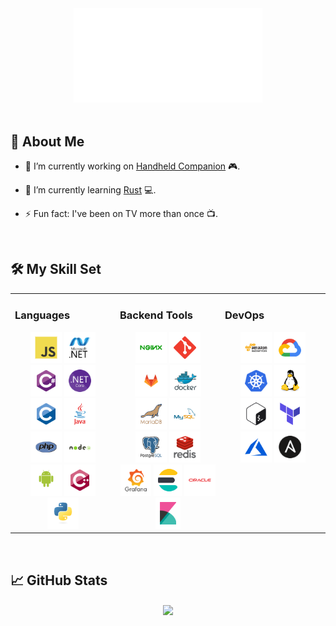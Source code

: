 <div style="width: 100%" align="center">
  <img src="hello.svg" style="width: 60%">
</div>

<br/>

## 💫 About Me  
  

- 🔭 I’m currently working on [Handheld Companion](https://github.com/Valkirie/HandheldCompanion) 🎮.  
  

- 🌱 I’m currently learning [Rust](https://www.rust-lang.org/) 💻.  
  

- ⚡ Fun fact: I've been on TV more than once 📺.  
  

<br/>  


## 🛠️ My Skill Set  
<table><tr><td valign="top" width="33%">



### Languages  
<div align="center">  
  <a href="https://www.javascript.com/" target="_blank"><img src="https://raw.githubusercontent.com/romracer/romracer/main/static/javascript-original-margin.png" alt="JavaScript" height="50" /></a>  
  <a href="https://dotnet.microsoft.com/download/dotnet-framework" target="_blank"><img src="https://raw.githubusercontent.com/romracer/romracer/main/static/dot-net-original-wordmark-margin.png" alt=".NET" height="50" /></a>  
  <a href="https://docs.microsoft.com/en-us/dotnet/csharp/" target="_blank"><img src="https://raw.githubusercontent.com/romracer/romracer/main/static/csharp-original-margin.png" alt="C#" height="50" /></a>  
  <a href="https://dotnet.microsoft.com/download" target="_blank"><img src="https://raw.githubusercontent.com/romracer/romracer/main/static/dotnetcore-margin.png" alt=".Net Core" height="50" /></a>  
  <a href="https://www.cprogramming.com/" target="_blank"><img src="https://raw.githubusercontent.com/romracer/romracer/main/static/c-original-margin.png" alt="C" height="50" /></a>  
  <a href="https://www.java.com/" target="_blank"><img src="https://raw.githubusercontent.com/romracer/romracer/main/static/java-original-wordmark-margin.png" alt="Java" height="50" /></a>  
  <a href="https://www.php.net/" target="_blank"><img src="https://raw.githubusercontent.com/romracer/romracer/main/static/php-original-margin.png" alt="PHP" height="50" /></a>  
  <a href="https://nodejs.org/" target="_blank"><img src="https://raw.githubusercontent.com/romracer/romracer/main/static/nodejs-original-wordmark-margin.png" alt="Node.js" height="50" /></a>  
  <a href="https://www.android.com/intl/en_in/" target="_blank"><img src="https://raw.githubusercontent.com/romracer/romracer/main/static/android-original-wordmark-margin.png" alt="Android" height="50" /></a>  
  <a href="https://www.cplusplus.com/" target="_blank"><img src="https://raw.githubusercontent.com/romracer/romracer/main/static/cplusplus-original-margin.png" alt="C++" height="50" /></a>  
  <a href="https://www.python.org/" target="_blank"><img src="https://raw.githubusercontent.com/romracer/romracer/main/static/python-original-margin.png" alt="Python" height="50" /></a>  
</div>

</td><td valign="top" width="33%">



### Backend Tools  
<div align="center">  
  <a href="https://www.nginx.com/" target="_blank"><img src="https://raw.githubusercontent.com/romracer/romracer/main/static/nginx-original-margin.png" alt="Nginx" height="50" /></a>  
  <a href="https://github.com/" target="_blank"><img src="https://raw.githubusercontent.com/romracer/romracer/main/static/git-scm-icon-margin.png" alt="Git" height="50" /></a>  
  <a href="https://about.gitlab.com/" target="_blank"><img src="https://raw.githubusercontent.com/romracer/romracer/main/static/gitlab-margin.png" alt="GitLab" height="50" /></a>  
  <a href="https://www.docker.com/" target="_blank"><img src="https://raw.githubusercontent.com/romracer/romracer/main/static/docker-original-wordmark-margin.png" alt="Docker" height="50" /></a>  
  <a href="https://mariadb.org/" target="_blank"><img src="https://raw.githubusercontent.com/romracer/romracer/main/static/mariadb-margin.png" alt="Maria DB" height="50" /></a>  
  <a href="https://www.mysql.com/" target="_blank"><img src="https://raw.githubusercontent.com/romracer/romracer/main/static/mysql-original-wordmark-margin.png" alt="MySQL" height="50" /></a>  
  <a href="https://www.postgresql.org/" target="_blank"><img src="https://raw.githubusercontent.com/romracer/romracer/main/static/postgresql-original-wordmark-margin.png" alt="PostgreSQL" height="50" /></a>  
  <a href="https://redis.io/" target="_blank"><img src="https://raw.githubusercontent.com/romracer/romracer/main/static/redis-original-wordmark-margin.png" alt="Redis" height="50" /></a>  
  <a href="https://grafana.com/" target="_blank"><img src="https://raw.githubusercontent.com/romracer/romracer/main/static/grafana-margin.png" alt="Grafana" height="50" /></a>  
  <a href="https://www.elastic.co/" target="_blank"><img src="https://raw.githubusercontent.com/romracer/romracer/main/static/elasticsearch-margin.png" alt="Elastic Search" height="50" /></a>  
  <a href="https://www.oracle.com/in/index.html" target="_blank"><img src="https://raw.githubusercontent.com/romracer/romracer/main/static/oracle-original-margin.png" alt="Oracle" height="50" /></a>  
  <a href="https://www.elastic.co/kibana/" target="_blank"><img src="https://raw.githubusercontent.com/romracer/romracer/main/static/kibana-margin.png" alt="Kibana" height="50" /></a>  
</div>

</td><td valign="top" width="33%">



### DevOps  
<div align="center">  
  <a href="https://aws.amazon.com/" target="_blank"><img src="https://raw.githubusercontent.com/romracer/romracer/main/static/amazonwebservices-original-wordmark-margin.png" alt="AWS" height="50" /></a>  
  <a href="https://cloud.google.com/" target="_blank"><img src="https://raw.githubusercontent.com/romracer/romracer/main/static/google_cloud-icon-margin.png" alt="GCP" height="50" /></a>  
  <a href="https://kubernetes.io/" target="_blank"><img src="https://raw.githubusercontent.com/romracer/romracer/main/static/kubernetes-icon-margin.png" alt="Kubernetes" height="50" /></a>  
  <a href="https://www.linux.org/" target="_blank"><img src="https://raw.githubusercontent.com/romracer/romracer/main/static/linux-original-margin.png" alt="Linux" height="50" /></a>  
  <a href="https://www.gnu.org/software/bash/" target="_blank"><img src="https://raw.githubusercontent.com/romracer/romracer/main/static/gnu_bash-icon-margin.png" alt="Bash" height="50" /></a>  
  <a href="https://www.terraform.io/" target="_blank"><img src="https://raw.githubusercontent.com/romracer/romracer/main/static/terraformio-icon-margin.png" alt="Terraform" height="50" /></a>  
  <a href="https://azure.microsoft.com/en-in/" target="_blank"><img src="https://raw.githubusercontent.com/romracer/romracer/main/static/microsoft_azure-icon-margin.png" alt="Azure" height="50" /></a>  
  <a href="https://www.ansible.com/" target="_blank"><img src="https://raw.githubusercontent.com/romracer/romracer/main/static/ansible-margin.png" alt="Ansible" height="50" /></a>  
</div>

</td></tr></table>  

<br/>  


## 📈 GitHub Stats  
<div align="center"><img src="https://github-readme-stats.vercel.app/api?username=romracer&show_icons=true&count_private=true&show=reviews,prs_merged&hide_border=true&theme=ambient_gradient" align="center" /></div>
<br />
